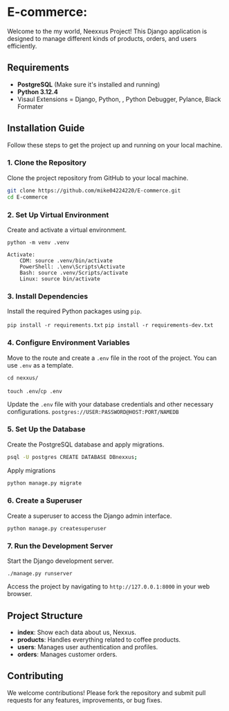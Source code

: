 E-commerce:
===========

Welcome to the my world, Neexxus Project! This Django application is designed to manage different kinds of products, orders, and users efficiently.

Requirements
------------

*   **PostgreSQL** (Make sure it's installed and running)
*   **Python 3.12.4**
*   Visaul Extensions = Django, Python, , Python Debugger, Pylance, Black Formater

Installation Guide
------------------

Follow these steps to get the project up and running on your local machine.

### 1\. Clone the Repository

Clone the project repository from GitHub to your local machine.

```bash
git clone https://github.com/mike04224220/E-commerce.git
cd E-commerce
```

### 2\. Set Up Virtual Environment

Create and activate a virtual environment.


```Terminal
python -m venv .venv

Activate:
    CDM: source .venv/bin/activate 
    PowerShell: .\env\Scripts\Activate
    Bash: source .venv/Scripts/activate
    Linux: source bin/activate
```

### 3\. Install Dependencies

Install the required Python packages using `pip`.

`pip install -r requirements.txt`
`pip install -r requirements-dev.txt`

### 4\. Configure Environment Variables

Move to the route and create a `.env` file in the root of the project. You can use `.env` as a template.

`cd nexxus/`

`touch .env`/`cp .env`

Update the `.env` file with your database credentials and other necessary configurations.
`postgres://USER:PASSWORD@HOST:PORT/NAMEDB`

### 5\. Set Up the Database

Create the PostgreSQL database and apply migrations.

```bash
psql -U postgres CREATE DATABASE DBnexxus;
```
Apply migrations 

```bash
python manage.py migrate
```

### 6\. Create a Superuser

Create a superuser to access the Django admin interface.


```
python manage.py createsuperuser
```

### 7\. Run the Development Server

Start the Django development server.

```
./manage.py runserver
```

Access the project by navigating to `http://127.0.0.1:8000` in your web browser.

Project Structure
-----------------

*   **index**: Show each data about us, Nexxus.
*   **products**: Handles everything related to coffee products.
*   **users**: Manages user authentication and profiles.
*   **orders**: Manages customer orders.

Contributing
------------

We welcome contributions! Please fork the repository and submit pull requests for any features, improvements, or bug fixes.
